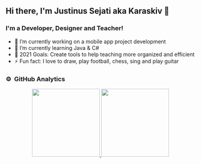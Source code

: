 ## Hi there, I'm Justinus Sejati aka Karaskiv 👋

### I'm a Developer, Designer and Teacher!

- 🔭 I’m currently working on a mobile app project development
- 🌱 I’m currently learning Java & C#
- 🥅 2021 Goals: Create tools to help teaching more organized and efficient
- ⚡ Fun fact: I love to draw, play football, chess, sing and play guitar

### ⚙️ &nbsp;GitHub Analytics

<p align="center">
<a href="https://github.com/Karaskiv">
  <img height="180em" src="https://github-readme-stats-eight-theta.vercel.app/api?username=Karaskiv&show_icons=true&theme=algolia&include_all_commits=true&count_private=true"/>
  <img height="180em" src="https://github-readme-stats-eight-theta.vercel.app/api/top-langs/?username=Karaskiv&layout=compact&langs_count=8&theme=algolia"/>
</a>
</p>
